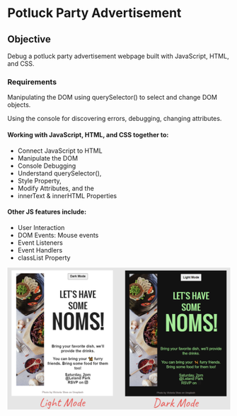 <h1><strong>Potluck Party Advertisement</strong></h1>

<h2>Objective</h2>
<p>Debug a potluck party advertisement webpage built with JavaScript, HTML, and CSS.</p>

<h3>Requirements</h3>
<p>Manipulating the DOM using querySelector() to select and change DOM objects.</p>
<p>Using the console for discovering errors, debugging, changing attributes.</p>

<h4>Working with JavaScript, HTML, and CSS together to:</h4>

* Connect JavaScript to HTML
* Manipulate the DOM
* Console Debugging
* Understand querySelector(),
* Style Property, 
* Modify Attributes, and the
* innerText & innerHTML Properties

<h4>Other JS features include:</h4>

* User Interaction 
* DOM Events: Mouse events
* Event Listeners
* Event Handlers
* classList Property

<img src="potluck-party-themes.png"/>
